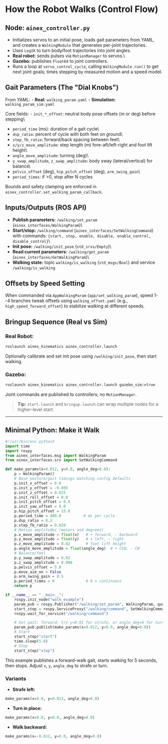 # How the Robot Walks (Control Flow)

## Node: `ainex_controller.py`

-   Initializes servos to an initial pose, loads gait parameters from
    YAML, and creates a `WalkingModule` that generates per-joint
    trajectories.
-   Uses `LegIK` to turn body/foot trajectories into joint angles.
-   **Real robot:** sends pulses via `MotionManager` to servos.\
-   **Gazebo:** publishes `Float64` to joint controllers.
-   Runs a loop at `servo_control_cycle`, calling `WalkingModule.run()`
    to get next joint goals; times stepping by measured motion and a
    speed model.

## Gait Parameters (The "Dial Knobs")

From YAML: - **Real:** `walking_param.yaml` - **Simulation:**
`walking_param_sim.yaml`

Core fields: - `init_*_offset`: neutral body pose offsets (m or deg)
before stepping\
- `period_time` (ms): duration of a gait cycle\
- `dsp_ratio`: percent of cycle with both feet on ground\
- `step_fb_ratio`: forward/back spacing between feet\
- `x/y/z_move_amplitude`: step length (m) fore-aft/left-right and foot
lift height\
- `angle_move_amplitude`: turning (deg)\
- `y_swap_amplitude`, `z_swap_amplitude`: body sway (lateral/vertical)
for balance\
- `pelvis_offset` (deg), `hip_pitch_offset` (deg), `arm_swing_gain`\
- `period_times`: if \>0, stop after N cycles

Bounds and safety clamping are enforced in
`ainex_controller.set_walking_param_callback`.

## Inputs/Outputs (ROS API)

-   **Publish parameters:** `/walking/set_param`
    (`ainex_interfaces/WalkingParam`)\
-   **Start/stop:** `/walking/command`
    (`ainex_interfaces/SetWalkingCommand`) with commands:
    `{start, stop, enable, disable, enable_control, disable_control}`\
-   **Init pose:** `/walking/init_pose` (`std_srvs/Empty`)\
-   **Read current parameters:** `/walking/get_param`
    (`ainex_interfaces/GetWalkingParam`)\
-   **Walking state:** topic `walking/is_walking` (`std_msgs/Bool`) and
    service `/walking/is_walking`

## Offsets by Speed Setting

When commanded via `AppWalkingParam` (`app/set_walking_param`), speed
1--4 branches tweak offsets using `walking_offset.yaml` (e.g.,
`high_speed_forward_offset`) to stabilize walking at different speeds.

## Bringup Sequence (Real vs Sim)

### Real Robot:

``` bash
roslaunch ainex_kinematics ainex_controller.launch
```

Optionally calibrate and set init pose using `/walking/init_pose`, then
start walking.

### Gazebo:

``` bash
roslaunch ainex_kinematics ainex_controller.launch gazebo_sim:=true
```

Joint commands are published to controllers; no `MotionManager`.

> **Tip:** `start.launch` and `bringup.launch` can wrap multiple nodes
> for a higher-level start.

------------------------------------------------------------------------

## Minimal Python: Make it Walk

``` python
#!/usr/bin/env python3
import time
import rospy
from ainex_interfaces.msg import WalkingParam
from ainex_interfaces.srv import SetWalkingCommand

def make_params(x=0.012, y=0.0, angle_deg=0.0):
    p = WalkingParam()
    # Base posture/gait timings matching config defaults
    p.init_x_offset = 0.0
    p.init_y_offset = -0.005
    p.init_z_offset = 0.025
    p.init_roll_offset = 0.0
    p.init_pitch_offset = 0.0
    p.init_yaw_offset = 0.0
    p.hip_pitch_offset = 15.0
    p.period_time = 400.0          # ms per cycle
    p.dsp_ratio = 0.2
    p.step_fb_ratio = 0.028
    # Motion amplitudes (meters and degrees)
    p.x_move_amplitude = float(x)   # + forward, - backward
    p.y_move_amplitude = float(y)   # + left, - right
    p.z_move_amplitude = 0.02       # foot lift height
    p.angle_move_amplitude = float(angle_deg)  # + CCW, - CW
    # Balance/feel
    p.y_swap_amplitude = 0.02
    p.z_swap_amplitude = 0.006
    p.pelvis_offset = 5.0
    p.move_aim_on = False
    p.arm_swing_gain = 0.5
    p.period_times = 0              # 0 = continuous
    return p

if __name__ == "__main__":
    rospy.init_node("walk_example")
    param_pub = rospy.Publisher("/walking/set_param", WalkingParam, queue_size=1, latch=True)
    start_stop = rospy.ServiceProxy("/walking/command", SetWalkingCommand)
    rospy.wait_for_service("/walking/command")

    # Set gait: forward; try y=0.01 for strafe, or angle_deg=8 for turn-in-place
    param_pub.publish(make_params(x=0.012, y=0.0, angle_deg=0.0))
    # Start
    start_stop("start")
    time.sleep(5.0)
    # Stop
    start_stop("stop")
```

This example publishes a forward-walk gait, starts walking for 5
seconds, then stops. Adjust `x`, `y`, `angle_deg` to strafe or turn.

### Variants

-   **Strafe left:**

``` python
make_params(x=0.0, y=0.013, angle_deg=0.0)
```

-   **Turn in place:**

``` python
make_params(x=0.0, y=0.0, angle_deg=8.0)
```

-   **Walk backward:**

``` python
make_params(x=-0.012, y=0.0, angle_deg=0.0)
```
